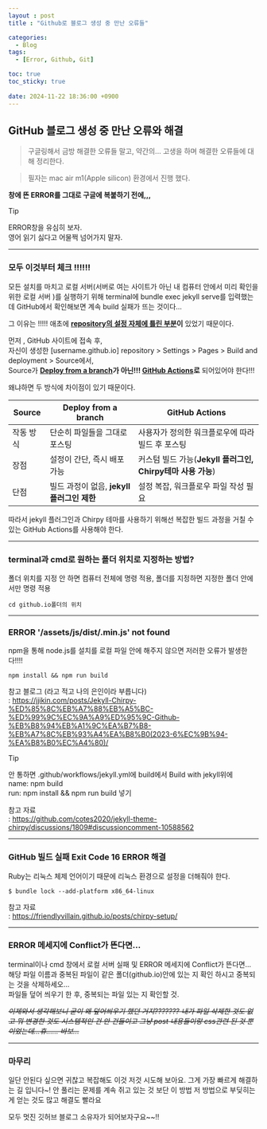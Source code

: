 ```yaml
---
layout : post
title : "Github로 블로그 생성 중 만난 오류들"

categories:
  - Blog
tags:
  - [Error, Github, Git]

toc: true
toc_sticky: true
 
date: 2024-11-22 18:36:00 +0900
---
```

## GitHub 블로그 생성 중 만난 오류와 해결
> 구글링해서 금방 해결한 오류들 말고, 약간의... 고생을 하며 해결한 오류들에 대해 정리한다.

> 필자는 mac air m1(Apple silicon) 환경에서 진행 했다.

**창에 뜬 ERROR를 그대로 구글에 복붙하기 전에,,,**<br>

>[!TIP]
> ERROR창을 유심히 보자.<br>
> 영어 읽기 싫다고 어물쩍 넘어가지 말자.<br>

***
### 모두 이것부터 체크 !!!!!!

모든 설치를 마치고 로컬 서버(서버로 여는 사이트가 아닌 내 컴퓨터 안에서 미리 확인을 위한 로컬 서버 )를 실행하기 위해 
terminal에 bundle exec jekyll serve를 입력했는데 GitHub에서 확인해보면 계속 build 실패가 뜨는 것이다...

그 이유는 !!!!!
애초에 **<u>repository의 설정 자체에 틀린 부분</u>이** 있었기 때문이다.

먼저 , GitHub 사이트에 접속 후,<br>
자신이 생성한 [username.github.io] repository > Settings > Pages > Build and deployment > Source에서,<br>
Source가 **<u>Deploy from a branch</u>가 아닌!!! <u>GitHub Actions</u>로** 되어있어야 한다!!!

왜냐하면 두 방식에 차이점이 있기 때문이다.

|Source|Deploy from a branch|GitHub Actions|
|------|---|---|
|작동 방식|단순히 파일들을 그대로 포스팅|사용자가 정의한 워크플로우에 따라 빌드 후 포스팅|
|장점| 설정이 간단, 즉시 배포 가능| 커스텀 빌드 가능(**Jekyll 플러그인, Chirpy테마 사용 가능**)|
|단점| 빌드 과정이 없음, **jekyll 플러그인 제한**|설정 복잡, 워크플로우 파일 작성 필요|


따라서 jekyll 플러그인과 Chirpy 테마를 사용하기 위해선 복잡한 빌드 과정을 거칠 수 있는 GitHub Actions를 사용해야 한다.


***
### terminal과 cmd로 원하는 폴더 위치로 지정하는 방법?

폴더 위치를 지정 안 하면 컴퓨터 전체에 명령 적용, 폴더를 지정하면 지정한 폴더 안에서만 명령 적용
~~~
cd github.io폴더의 위치
~~~
***

### ERROR '/assets/js/dist/.min.js' not found

npm을 통해 node.js를 설치를 로컬 파일 안에 해주지 않으면 저러한 오류가 발생한다!!!! 

~~~
npm install && npm run build
~~~

참고 블로그 (라고 적고 나의 은인이라 부릅니다) <br>
 : <https://jjikin.com/posts/Jekyll-Chirpy-%ED%85%8C%EB%A7%88%EB%A5%BC-%ED%99%9C%EC%9A%A9%ED%95%9C-Github-%EB%B8%94%EB%A1%9C%EA%B7%B8-%EB%A7%8C%EB%93%A4%EA%B8%B0(2023-6%EC%9B%94-%EA%B8%B0%EC%A4%80)/>

> [!TIP]
> 안 통하면
.github/workflows/jekyll.yml에 build에서 Build with jekyll위에<br>
name: npm build<br>
run: npm install && npm run build
넣기

참고 자료 <br>
: <https://github.com/cotes2020/jekyll-theme-chirpy/discussions/1809#discussioncomment-10588562>
***
### GitHub 빌드 실패 Exit Code 16 ERROR 해결

Ruby는 리눅스 체제 언어이기 때문에 리눅스 환경으로 설정을 더해줘야 한다. 

~~~
$ bundle lock --add-platform x86_64-linux    
~~~

참고 자료 <br>
: <https://friendlyvillain.github.io/posts/chirpy-setup/>

***

### ERROR 메세지에 Conflict가 뜬다면...
terminal이나 cmd 창에서 로컬 서버 실패 및 ERROR 메세지에 Conflict가 뜬다면... 해당 파일 이름과 중복된 파일이 같은 폴더(github.io)안에 있는 지 확인 하시고 중복되는 것을 삭제하세오...<br> 
파일들 덮어 씌우기 한 후, 중복되는 파일 있는 지 확인할 것.<br>


*~~이제와서 생각해보니 굳이 왜 덮어씌우기 했던 거지??????? 내가 파일 삭제한 것도 없고 뭐 변경한 것도 시스템적인 건 안 건들이고 그냥 post 내용들이랑 css관련 된 것 뿐이었는데...휴...... 바보...~~*

***

### 마무리
일단 안된다 싶으면 귀찮고 복잡해도 이것 저것 시도해 보아요. 그게 가장 빠르게 해결하는 길 입니다~! 안 풀리는 문제를 계속 쥐고 있는 것 보단 이 방법 저 방법으로 부딪히는 게 얻는 것도 많고 해결도 빨라요

모두 멋진 깃허브 블로그 소유자가 되어보자구요~~!! 



